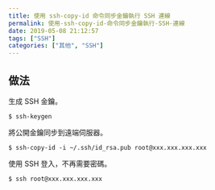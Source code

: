 ```yaml
---
title: 使用 ssh-copy-id 命令同步金鑰執行 SSH 連線
permalink: 使用-ssh-copy-id-命令同步金鑰執行-SSH-連線
date: 2019-05-08 21:12:57
tags: ["SSH"]
categories: ["其他", "SSH"]
---
```


## 做法
生成 SSH 金鑰。
```
$ ssh-keygen
```

將公開金鑰同步到遠端伺服器。
```
$ ssh-copy-id -i ~/.ssh/id_rsa.pub root@xxx.xxx.xxx.xxx
```

使用 SSH 登入，不再需要密碼。
```
$ ssh root@xxx.xxx.xxx.xxx
```

